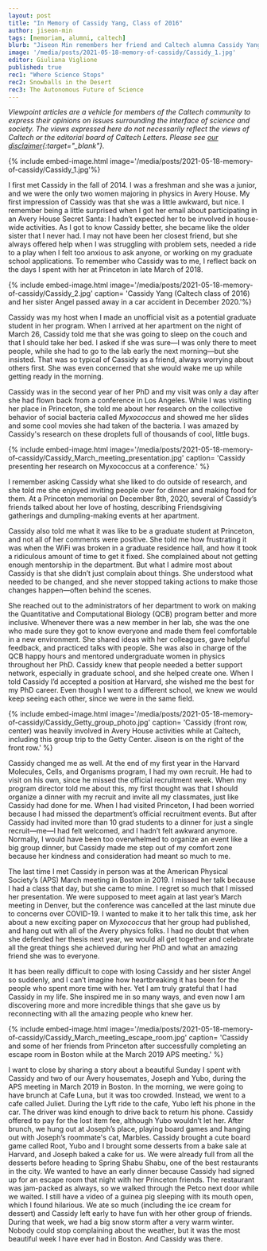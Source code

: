 ```yaml
---
layout: post
title: "In Memory of Cassidy Yang, Class of 2016"
author: jiseon-min
tags: [memoriam, alumni, caltech]
blurb: "Jiseon Min remembers her friend and Caltech alumna Cassidy Yang."
image: '/media/posts/2021-05-18-memory-of-cassidy/Cassidy_1.jpg'
editor: Giuliana Viglione
published: true
rec1: "Where Science Stops"
rec2: Snowballs in the Desert 
rec3: The Autonomous Future of Science
---
```


*Viewpoint articles are a vehicle for members of the Caltech community to express their opinions on issues surrounding the interface of science and society. The views expressed here do not necessarily reflect the views of Caltech or the editorial board of Caltech Letters. Please see [our disclaimer](https://caltechletters.github.io/disclaimer/){:target="_blank"}.*

{% include embed-image.html image='/media/posts/2021-05-18-memory-of-cassidy/Cassidy_1.jpg'%}

<span class="first-letter">I</span> first met Cassidy in the fall of 2014. I was a freshman and she was a junior, and we were the only two women majoring in physics in Avery House. My first impression of Cassidy was that she was a little awkward, but nice. I remember being a little surprised when I got her email about participating in an Avery House Secret Santa: I hadn’t expected her to be involved in house-wide activities. As I got to know Cassidy better, she became like the older sister that I never had. I may not have been her closest friend, but she always offered help when I was struggling with problem sets, needed a ride to a play when I felt too anxious to ask anyone, or working on my graduate school applications. To remember who Cassidy was to me, I reflect back on the days I spent with her at Princeton in late March of 2018. 

{% include embed-image.html image='/media/posts/2021-05-18-memory-of-cassidy/Cassidy_2.jpg' caption= 'Cassidy Yang (Caltech class of 2016) and her sister Angel passed away in a car accident in December 2020.'%}

Cassidy was my host when I made an unofficial visit as a potential graduate student in her program. When I arrived at her apartment on the night of March 26, Cassidy told me that she was going to sleep on the couch and that I should take her bed. I asked if she was sure—I was only there to meet people, while she had to go to the lab early the next morning—but she insisted. That was so typical of Cassidy as a friend, always worrying about others first. She was even concerned that she would wake me up while getting ready in the morning. 

Cassidy was in the second year of her PhD and my visit was only a day after she had flown back from a conference in Los Angeles. While I was visiting her place in Princeton, she told me about her research on the collective behavior of social bacteria called _Myxococcus_ and showed me her slides and some cool movies she had taken of the bacteria. I was amazed by Cassidy's research on these droplets full of thousands of cool, little bugs.

{% include embed-image.html image='/media/posts/2021-05-18-memory-of-cassidy/Cassidy_March_meeting_presentation.jpg' caption= 'Cassidy presenting her research on Myxococcus at a conference.' %}

I remember asking Cassidy what she liked to do outside of research, and she told me she enjoyed inviting people over for dinner and making food for them. At a Princeton memorial on December 8th, 2020, several of Cassidy’s friends talked about her love of hosting, describing Friendsgiving gatherings and dumpling-making events at her apartment.

Cassidy also told me what it was like to be a graduate student at Princeton, and not all of her comments were positive. She told me how frustrating it was when the WiFi was broken in a graduate residence hall, and how it took a ridiculous amount of time to get it fixed. She complained about not getting enough mentorship in the department. But what I admire most about Cassidy is that she didn’t just complain about things. She understood what needed to be changed, and she never stopped taking actions to make those changes happen—often behind the scenes. 

She reached out to the administrators of her department to work on making the Quantitative and Computational Biology (QCB) program better and more inclusive. Whenever there was a new member in her lab, she was the one who made sure they got to know everyone and made them feel comfortable in a new environment. She shared ideas with her colleagues, gave helpful feedback, and practiced talks with people. She was also in charge of the QCB happy hours and mentored undergraduate women in physics throughout her PhD. Cassidy knew that people needed a better support network, especially in graduate school, and she helped create one. When I told Cassidy I’d accepted a position at Harvard, she wished me the best for my PhD career. Even though I went to a different school, we knew we would keep seeing each other, since we were in the same field.

{% include embed-image.html image='/media/posts/2021-05-18-memory-of-cassidy/Cassidy_Getty_group_photo.jpg' caption= 'Cassidy (front row, center) was heavily involved in Avery House activities while at Caltech, including this group trip to the Getty Center. Jiseon is on the right of the front row.' %}

Cassidy changed me as well. At the end of my first year in the Harvard Molecules, Cells, and Organisms program, I had my own recruit. He had to visit on his own, since he missed the official recruitment week. When my program director told me about this, my first thought was that I should organize a dinner with my recruit and invite all my classmates, just like Cassidy had done for me. When I had visited Princeton, I had been worried because I had missed the department’s official recruitment events. But after Cassidy had invited more than 10 grad students to a dinner for just a single recruit—me—I had felt welcomed, and I hadn’t felt awkward anymore. Normally, I would have been too overwhelmed to organize an event like a big group dinner, but Cassidy made me step out of my comfort zone because her kindness and consideration had meant so much to me. 

The last time I met Cassidy in person was at the American Physical Society’s (APS) March meeting in Boston in 2019. I missed her talk because I had a class that day, but she came to mine. I regret so much that I missed her presentation. We were supposed to meet again at last year’s March meeting in Denver, but the conference was cancelled at the last minute due to concerns over COVID-19. I wanted to make it to her talk this time, ask her about a new exciting paper on _Myxococcus_ that her group had published, and hang out with all of the Avery physics folks. I had no doubt that when she defended her thesis next year, we would all get together and celebrate all the great things she achieved during her PhD and what an amazing friend she was to everyone. 

It has been really difficult to cope with losing Cassidy and her sister Angel so suddenly, and I can’t imagine how heartbreaking it has been for the people who spent more time with her. Yet I am truly grateful that I had Cassidy in my life. She inspired me in so many ways, and even now I am discovering more and more incredible things that she gave us by reconnecting with all the amazing people who knew her. 

{% include embed-image.html image='/media/posts/2021-05-18-memory-of-cassidy/Cassidy_March_meeting_escape_room.jpg' caption= 'Cassidy and some of her friends from Princeton after successfully completing an escape room in Boston while at the March 2019 APS meeting.' %}

I want to close by sharing a story about a beautiful Sunday I spent with Cassidy and two of our Avery housemates, Joseph and Yubo, during the APS meeting in March 2019 in Boston. In the morning, we were going to have brunch at Cafe Luna, but it was too crowded. Instead, we went to a cafe called Juliet. During the Lyft ride to the cafe, Yubo left his phone in the car. The driver was kind enough to drive back to return his phone. Cassidy offered to pay for the lost item fee, although Yubo wouldn’t let her. After brunch, we hung out at Joseph’s place, playing board games and hanging out with Joseph’s roommate's cat, Marbles. Cassidy brought a cute board game called Root, Yubo and I brought some desserts from a bake sale at Harvard, and Joseph baked a cake for us. We were already full from all the desserts before heading to Spring Shabu Shabu, one of the best restaurants in the city. We wanted to have an early dinner because Cassidy had signed up for an escape room that night with her Princeton friends. The restaurant was jam-packed as always, so we walked through the Petco next door while we waited. I still have a video of a guinea pig sleeping with its mouth open, which I found hilarious. We ate so much (including the ice cream for dessert) and Cassidy left early to have fun with her other group of friends. During that week, we had a big snow storm after a very warm winter. Nobody could stop complaining about the weather, but it was the most beautiful week I have ever had in Boston. And Cassidy was there. 
